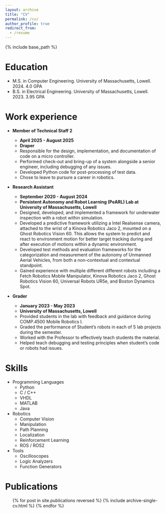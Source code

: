 ```yaml
---
layout: archive
title: "CV"
permalink: /cv/
author_profile: true
redirect_from:
  - /resume
---
```


{% include base_path %}

Education
======
* M.S. in Computer Engineering. University of Massachusetts, Lowell. 2024. 4.0 GPA
* B.S. in Electrical Engineering. University of Massachusetts, Lowell. 2023. 3.95 GPA

Work experience
======
* **Member of Technical Staff 2**
  * **April 2025 - August 2025**
  * **Draper**
  * Responsible for the design, implementation, and documentation of code on a micro controller.
  * Performed check-out and bring-up of a system alongside a senior engineer, including debugging of any issues.
  * Developed Python code for post-processing of test data.
  * Chose to leave to pursure a career in robotics.
  
* **Research Assistant**
  * **September 2020 - August 2024**
  * **Persistent Autonomy and Robot Learning (PeARL) Lab at University of Massachusetts, Lowell**
  * Designed, developed, and implemented a framework for underwater inspection with a robot within simulation.
  * Developed a predictive framework utilizing a Intel Realsense camera, attached to the wrist of a Kinova Robotics Jaco 2, mounted on a Ghost Robotics Vision 60. This allows the system to predict and react to environment motion for better target tracking during and after execution of motions within a dynamic environment.
  * Developed test methods and evaluation frameworks for the categorization and measurement of the autonomy of Unmanned Aerial Vehicles, from both a non-contextual and contextual standpoint.
  * Gained experience with multiple different different robots including a Fetch Robotics Mobile Manipulator, Kinova Robotics Jaco 2, Ghost Robotics Vision 60, Universal Robots UR5e, and Boston Dynamics Spot.

* **Grader**
  * **January 2023 - May 2023**
  * **University of Massachusetts, Lowell**
  * Provided students in the lab with feedback and guidance during COMP.4500 Mobile Robotics I.
  * Graded the performance of Student’s robots in each of 5 lab projects during the semester.
  * Worked with the Professor to effectively teach students the material.
  * Helped teach debugging and testing principles when student’s code or robots had issues.

Skills
======
* Programming Languages
  * Python
  * C / C++
  * VHDL
  * MATLAB
  * Java
* Robotics
  * Computer Vision
  * Manipulation
  * Path Planning
  * Localization
  * Reinforcement Learning
  * ROS / ROS2
* Tools
  * Oscilloscopes
  * Logic Analyzers
  * Function Generators

Publications
======
  <ul>{% for post in site.publications reversed %}
    {% include archive-single-cv.html %}
  {% endfor %}</ul>
  
<!-- Talks
======
  <ul>{% for post in site.talks reversed %}
    {% include archive-single-talk-cv.html  %}
  {% endfor %}</ul>
  
Teaching
======
  <ul>{% for post in site.teaching reversed %}
    {% include archive-single-cv.html %}
  {% endfor %}</ul>
  
Service and leadership
======
* Currently signed in to 43 different slack teams -->
